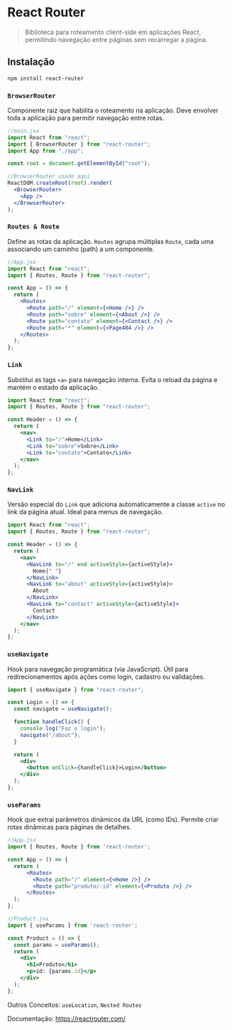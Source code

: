 # React Router

> Biblioteca para roteamento client-side em aplicações React, permitindo navegação entre páginas sem recarregar a página.

## Instalação

```bash
npm install react-router
```

### `BrowserRouter`

Componente raiz que habilita o roteamento na aplicação. Deve envolver toda a aplicação para permitir navegação entre rotas.

```jsx
//main.jsx
import React from "react";
import { BrowserRouter } from "react-router";
import App from "./app";

const root = document.getElementById("root");

//BrowserRouter usado aqui
ReactDOM.createRoot(root).render(
  <BrowserRouter>
    <App />
  </BrowserRouter>
);
```

### `Routes & Route`

Define as rotas da aplicação. `Routes` agrupa múltiplas `Route`, cada uma associando um caminho (path) a um componente.

```jsx
//App.jsx
import React from "react";
import { Routes, Route } from "react-router";

const App = () => {
  return (
    <Routes>
      <Route path="/" element={<Home />} />
      <Route path="sobre" element={<About />} />
      <Route path="contato" element={<Contact />} />
      <Route path="*" element={<Page404 />} />
    </Routes>
  );
};
```

### `Link`

Substitui as tags `<a>` para navegação interna. Evita o reload da página e mantém o estado da aplicação.

```jsx
import React from "react";
import { Routes, Route } from "react-router";

const Header = () => {
  return (
    <nav>
      <Link to="/">Home</Link>
      <Link to="sobre">Sobre</Link>
      <Link to="contato">Contato</Link>
    </nav>
  );
};
```

### `NavLink`

Versão especial do `Link` que adiciona automaticamente a classe `active` no link da página atual. Ideal para menus de navegação.

```jsx
import React from "react";
import { Routes, Route } from "react-router";

const Header = () => {
  return (
    <nav>
      <NavLink to="/" end activeStyle={activeStyle}>
        Home{" "}
      </NavLink>
      <NavLink to="about" activeStyle={activeStyle}>
        About
      </NavLink>
      <NavLink to="contact" activeStyle={activeStyle}>
        Contact
      </NavLink>
    </nav>
  );
};
```

### `useNavigate`

Hook para navegação programática (via JavaScript). Útil para redirecionamentos após ações como login, cadastro ou validações.

```jsx
import { useNavigate } from "react-router";

const Login = () => {
  const navigate = useNavigate();

  function handleClick() {
    console.log("Faz o login");
    navigate("/about");
  }

  return (
    <div>
      <button onClick={handleClick}>Login</button>
    </div>
  );
};
```

### `useParams`

Hook que extrai parâmetros dinâmicos da URL (como IDs). Permite criar rotas dinâmicas para páginas de detalhes.

```jsx
//App.jsx
import { Routes, Route } from 'react-router';

const App = () => {
  return (
      <Routes>
        <Route path="/" element={<Home />} />
        <Route path="produto/:id" element={<Produto />} />
      </Routes>
  );
};
```

```jsx
//Product.jsx
import { useParams } from 'react-router';

const Product = () => {
  const params = useParams();
  return (
    <div>
      <h1>Produto</h1>
      <p>id: {params.id}</p>
    </div>
  );
};
```

Outros Conceitos: `useLocation`, `Nested Routes`

Documentação: https://reactrouter.com/

